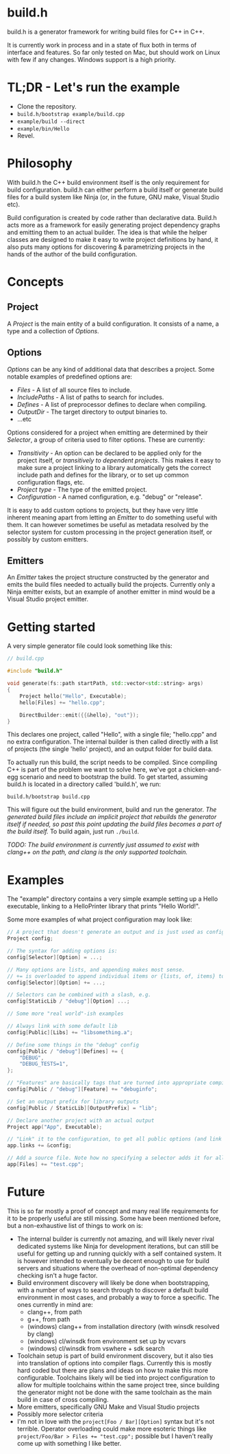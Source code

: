 # build.h
build.h is a generator framework for writing build files for C++ in C++.

It is currently work in process and in a state of flux both in terms of interface and features. So far only tested on Mac, but should work on Linux with few if any changes. Windows support is a high priority. 

# TL;DR - Let's run the example

- Clone the repository.
- `build.h/bootstrap example/build.cpp`
- `example/build --direct`
- `example/bin/Hello`
- Revel.

# Philosophy

With build.h the C++ build environment itself is the only requirement for build configuration. build.h can either perform a build itself or generate build files for a build system like Ninja (or, in the future, GNU make, Visual Studio etc). 

Build configuration is created by code rather than declarative data. Build.h acts more as a framework for easily generating project dependency graphs and emitting them to an actual builder. The idea is that while the helper classes are designed to make it easy to write project definitions by hand, it also puts many options for discovering & parametrizing projects in the hands of the author of the build configuration.

# Concepts
## Project
A *Project* is the main entity of a build configuration. It consists of a name, a type and a collection of *Options*.

## Options
*Options* can be any kind of additional data that describes a project. Some notable examples of predefined options are:
* *Files* - A list of all source files to include.
* *IncludePaths* - A list of paths to search for includes.
* *Defines* - A list of preprocessor defines to declare when compiling.
* *OutputDir* - The target directory to output binaries to.
* ...etc

Options considered for a project when emitting are determined by their _Selector_, a group of criteria used to filter options. These are currently:
* *Transitivity* - An option can be declared to be applied only for the project itself, or _transitively to dependent projects_. This makes it easy to make sure a project linking to a library automatically gets the correct include path and defines for the library, or to set up common configuration flags, etc. 
* *Project type* - The type of the emitted project.
* *Configuration* - A named configuration, e.g. "debug" or "release".

It is easy to add custom options to projects, but they have very little inherent meaning apart from letting an *Emitter* to do something useful with them. It can however sometimes be useful as metadata resolved by the selector system for custom processing in the project generation itself, or possibly by custom emitters.

## Emitters
An *Emitter* takes the project structure constructed by the generator and emits the build files needed to actually build the projects. Currently only a Ninja emitter exists, but an example of another emitter in mind would be a Visual Studio project emitter.

# Getting started

A very simple generator file could look something like this:
```c++
// build.cpp

#include "build.h"

void generate(fs::path startPath, std::vector<std::string> args)
{
    Project hello("Hello", Executable);
    hello[Files] += "hello.cpp";

    DirectBuilder::emit({{&hello}, "out"});
}
```

This declares one project, called "Hello", with a single file; "hello.cpp" and no extra configuration. The internal builder is then called directly with a list of projects (the single 'hello' project), and an output folder for build data.

To actually run this build, the script needs to be compiled. Since compiling C++ is part of the problem we want to solve here, we've got a chicken-and-egg scenario and need to bootstrap the build. To get started, assuming build.h is located in a directory called 'build.h', we run:
```
build.h/bootstrap build.cpp
```
This will figure out the build environment, build and run the generator. *The generated build files include an implicit project that rebuilds the generator itself if needed, so past this point updating the build files becomes a part of the build itself.* To build again, just run `./build`.

*TODO: The build environment is currently just assumed to exist with clang++ on the path, and clang is the only supported toolchain.*

# Examples
The "example" directory contains a very simple example setting up a Hello executable, linking to a HelloPrinter library that prints "Hello World!".

Some more examples of what project configuration may look like:
```c++
// A project that doesn't generate an output and is just used as configuration doesn't need a name or type 
Project config;

// The syntax for adding options is:
config[Selector][Option] = ...;

// Many options are lists, and appending makes most sense.
// += is overloaded to append individual items or {lists, of, items} to Option vectors
config[Selector][Option] += ...;

// Selectors can be combined with a slash, e.g.
config[StaticLib / "debug"][Option] ...;

// Some more "real world"-ish examples

// Always link with some default lib
config[Public][Libs] += "libsomething.a";

// Define some things in the "debug" config
config[Public / "debug"][Defines] += { 
    "DEBUG", 
    "DEBUG_TESTS=1",
}; 

// "Features" are basically tags that are turned into appropriate compiler flags when compiling
config[Public / "debug"][Feature] += "debuginfo";

// Set an output prefix for library outputs
config[Public / StaticLib][OutputPrefix] = "lib";

// Declare another project with an actual output
Project app("App", Executable);

// "Link" it to the configuration, to get all public options (and link to outputs if any) from it
app.links += &config;

// Add a source file. Note how no specifying a selector adds it for all configurations, local to the project (no transitivity).
app[Files] += "test.cpp";
```

# Future

This is so far mostly a proof of concept and many real life requirements for it to be properly useful are still missing. Some have been mentioned before, but a non-exhaustive list of things to work on is:
* The internal builder is currently not amazing, and will likely never rival dedicated systems like Ninja for development iterations, but can still be useful for getting up and running quickly with a self contained system. It is however intended to eventually be decent enough to use for build servers and situations where the overhead of non-optimal dependency checking isn't a huge factor.
* Build environment discovery will likely be done when bootstrapping, with a number of ways to search through to discover a default build environment in most cases, and probably a way to force a specific. The ones currently in mind are:
    * clang++, from path
    * g++, from path
    * (windows) clang++ from installation directory (with winsdk resolved by clang)
    * (windows) cl/winsdk from environment set up by vcvars
    * (windows) cl/winsdk from vswhere + sdk search
* Toolchain setup is part of build environment discovery, but it also ties into translation of options into compiler flags. Currently this is mostly hard coded but there are plans and ideas on how to make this more configurable. Toolchains likely will be tied into project configuration to allow for multiple toolchains within the same project tree, since building the generator might not be done with the same toolchain as the main build in case of cross compiling.
* More emitters, specifically GNU Make and Visual Studio projects
* Possibly more selector criteria
* I'm not in love with the `project[Foo / Bar][Option]` syntax but it's not terrible. Operator overloading could make more esoteric things like `project/Foo/Bar > Files += "test.cpp";` possible but I haven't really come up with something I like better.